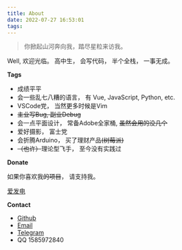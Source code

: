 ```yaml
---
title: About
date: 2022-07-27 16:53:01
tags:
---
```


> 你掀起山河奔向我，踏尽星粒来访我。

Well, 欢迎光临。
高中生， 会写代码， 半个全栈， 一事无成。

**Tags**

- 成绩平平
- 会一些乱七八糟的语言， 有 Vue, JavaScript, Python, etc.
- VSCode党， 当然更多时候是Vim
- ~~主业写Bug, 副业Debug~~
- 会一点平面设计， 常备Adobe全家桶, ~~虽然会用的没几个~~
- 爱好摄影， 富士党
- 会折腾Arduino， 买了理财产品~~(树莓派)~~
- ~~（也许）~~理论型飞手， 至今没有实践过

**Donate**

如果你喜欢我~~的项目~~， 请支持我。

[爱发电](https://afdian.net/@timfang4162)

**Contact**

- [Github](https://github.com/Timfang4162)
- [Email](mailto:timfang114514@gmail.com)
- [Telegram](https://t.me/TimFang4162)
- QQ 1585972840